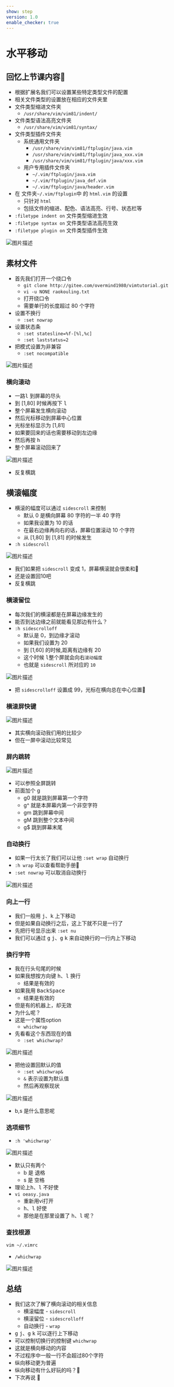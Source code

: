 ```yaml
---
show: step
version: 1.0
enable_checker: true
---
```


# 水平移动

## 回忆上节课内容🤔


- 根据扩展名我们可以设置某些特定类型文件的配置
- 相关文件类型的设置放在相应的文件夹里
- 文件类型缩进文件夹
	- `/usr/share/vim/vim81/indent/`
- 文件类型语法高亮文件夹
	- `/usr/share/vim/vim81/syntax/`
- 文件类型插件文件夹
	- 系统通用文件夹
		- `/usr/share/vim/vim81/ftplugin/java.vim`
		- `/usr/share/vim/vim81/ftplugin/java_xxx.vim`
		- `/usr/share/vim/vim81/ftplugin/java/xxx.vim`
	- 用户专用插件文件夹
		- `~/.vim/ftplugin/java.vim`
		- `~/.vim/ftplugin/java_def.vim`
		- `~/.vim/ftplugin/java/header.vim` 
- 在 文件夹`~/.vim/ftplugin`中 的 `html.vim` 的设置
	- 只针对 `html` 
	- 包括文件的缩进、配色、语法高亮、行号、状态栏等
- `:filetype indent on` 文件类型缩进生效
- `:filetype syntax on` 文件类型语法高亮生效
- `:filetype plugin on` 文件类型插件生效

![图片描述](https://doc.shiyanlou.com/courses/uid1190679-20210805-1628161602098)

## 素材文件
- 首先我们打开一个绕口令
	- `git clone http://gitee.com/overmind1980/vimtutorial.git`
	- `vi -u NONE raokouling.txt`
	- 打开绕口令
	- 需要单行的长度超过 80 个字符
- 设置不换行 
	- `:set nowrap`
- 设置状态条
	- `:set statesline=%f-[%l,%c]`
	- `:set laststatus=2`
- 把模式设置为非兼容 
	- `:set nocompatible`

![图片描述](https://doc.shiyanlou.com/courses/uid1190679-20201001-1601551908235)

### 横向滚动

- 一路<kbd>l</kbd> 到屏幕的尽头 
- 到 [1,80] 时候再按下 <kbd>l</kbd>
- 整个屏幕发生横向滚动
- 然后光标移动到屏幕中心位置
- 光标坐标显示为 [1,81]
- 如果要回来的话也需要移动到左边缘
- 然后再按 <kbd>h️</kbd>
- 整个屏幕滚动回来了

![图片描述](https://doc.shiyanlou.com/courses/uid1190679-20201001-1601552578738)

- 反复横跳

## 横滚幅度

- 横滚的幅度可以通过 `sidescroll` 来控制
	- 默认 0 是横向屏幕 80 字符的一半 40 字符
	- 如果我设置为 10 的话
	- 在最右边缘再向右的话，屏幕位置滚动 10 个字符
	- 从 [1,80] 到 [1,81] 的时候发生
- `:h sidescroll` 

![图片描述](https://doc.shiyanlou.com/courses/uid1190679-20201001-1601553429958)

- 我们如果把 `sidescroll` 变成 1，屏幕横滚就会很柔和🤪
- 还是设置回10吧
- 反复横跳

### 横滚留位

- 每次我们的横滚都是在屏幕边缘发生的
- 能否到达边缘之前就能看见那边有什么？
- `:h sidescrolloff`
	- 默认是 0，到边缘才滚动
	- 如果我们设置为 20
	- 到 [1,60] 的时候,距离有边缘有 20
	- 这个时候 <kbd>l️</kbd >整个屏就会向右`滚动幅度`
	- 也就是 `sidescroll` 所对应的 `10`

![图片描述](https://doc.shiyanlou.com/courses/uid1190679-20201001-1601553980527)

- 把 `sidescrolloff` 设置成 99，光标在横向总在中心位置🤪

### 横滚屏快键

![图片描述](https://doc.shiyanlou.com/courses/uid1190679-20210728-1627437058514)

- 其实横向滚动我们用的比较少
- 但在一屏中滚动比较常见

### 屏内跳转

![图片描述](https://doc.shiyanlou.com/courses/uid1190679-20210728-1627437792270)

- 可以参照全屏跳转
- 前面加个 g
  - g0 就是跳到屏幕第一个字符
  - g^ 就是本屏幕内第一个非空字符
  - gm 跳到屏幕中间
  - gM 跳到整个文本中间
  - g$ 跳到屏幕末尾

### 自动换行

- 如果一行太长了我们可以让他 `:set wrap` 自动换行
- `:h wrap` 可以查看帮助手册📕
- `:set nowrap` 可以取消自动换行

![图片描述](https://doc.shiyanlou.com/courses/uid1190679-20201001-1601554594364)

### 向上一行

- 我们一般用 <kbd>j</kbd>、<kbd>k</kbd> 上下移动
- 但是如果自动换行之后，这上下就不只是一行了
- 先把行号显示出来 `:set nu`
- 我们可以通过 <kbd>g</kbd> <kbd>j</kbd>、<kbd>g</kbd> <kbd>k</kbd> 来自动换行的一行内上下移动

### 换行字符

- 我在行头句尾的时候
- 如果我想按方向键 <kbd>h</kbd>、<kbd>l</kbd> 换行
  - 结果是有效的
- 如果我用 <kbd>BackSpace</kbd>
	- 结果是有效的
- 但是有的机器上，却无效
- 为什么呢？
- 这是一个属性option
  - `whichwrap`
- 先看看这个东西现在的值
  - `:set whichwrap?`

![图片描述](https://doc.shiyanlou.com/courses/uid1190679-20210709-1625798020232)

- 把他设置回默认的值
  - `:set whichwrap&`
  - `&` 表示设置为默认值
  - 然后再观察现状

![图片描述](https://doc.shiyanlou.com/courses/uid1190679-20210709-1625798110533)

- b,s 是什么意思呢

### 选项细节

- `:h 'whichwrap'`

![图片描述](https://doc.shiyanlou.com/courses/uid1190679-20210709-1625798203804)

- 默认只有两个
	- b 是 <BackSpace> 退格
	- s 是 <Space> 空格
- 理论上<kbd>h</kbd>、<kbd>l</kbd> 不好使
- `vi oeasy.java`
	- 重新用vi打开
	- <kbd>h</kbd>、<kbd>l</kbd> 好使
	- 那他是在那里设置了 <kbd>h</kbd>、<kbd>l</kbd> 呢？

### 查找根源

```bash
vim ~/.vimrc
```

- `/whichwrap`

![图片描述](https://doc.shiyanlou.com/courses/uid1190679-20210709-1625798445526)


## 总结

- 我们这次了解了横向滚动的相关信息
	- 横滚幅度 - `sidescroll`
	- 横滚留位 - `sidescrolloff`
	- 自动换行 - `wrap`
- <kbd>g</kbd> <kbd>j</kbd>、<kbd>g</kbd> <kbd>k</kbd> 可以逐行上下移动
- 可以控制切换行的控制键 `whichwrap`
- 这就是横向移动的内容
- 不过程序中一般一行不会超过80个字符
- 纵向移动更为普遍
- 纵向移动有什么好玩的吗？🤔
- 下次再说 👋






